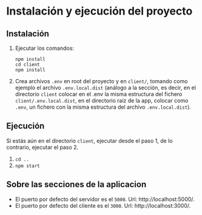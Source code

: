 # Instalación y ejecución del proyecto

## Instalación

1. Ejecutar los comandos:

    ```$xslt
    npm install
    cd client
    npm install
    ```

1. Crea archivos `.env` en root del proyecto y en `client/`, tomando como ejemplo el archivo `.env.local.dist` (análogo a la sección, es decir, en el directorio `client` colocar en el .env la misma estructura del fichero `client/.env.local.dist`, en el directorio raíz de la app, colocar como `.env`, un fichero con la misma estructura del archivo `.env.local.dist`).


## Ejecución

Si estás aún en el directorio `client`, ejecutar desde el paso 1, de lo contrario, ejecutar el paso 2.

1. `cd ..`
1. `npm start`

## Sobre las secciones de la aplicacion

- El puerto por defecto del servidor es el `5000`. Url: http://localhost:5000/.
- El puerto por defecto del cliente es el `3000`. Url: http://localhost:3000/.

